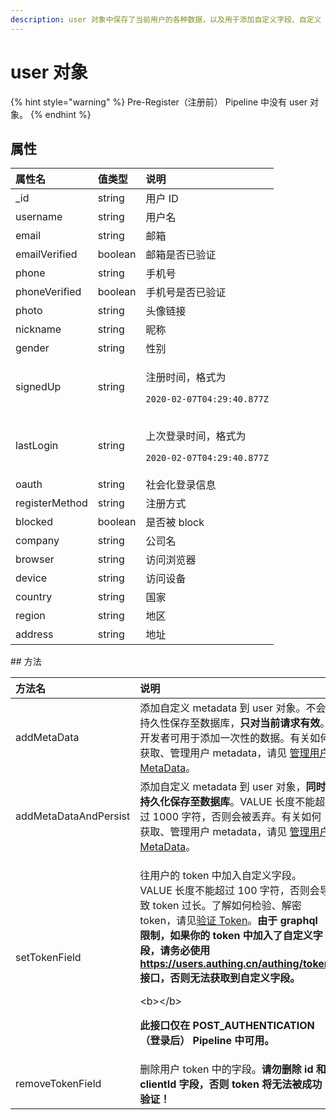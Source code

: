 ```yaml
---
description: user 对象中保存了当前用户的各种数据，以及用于添加自定义字段、自定义 token 字段的方法。
---
```


# user 对象

{% hint style="warning" %}
Pre-Register（注册前） Pipeline 中没有 user  对象。
{% endhint %}

## 属性 <a id="variables"></a>

<table>
  <thead>
    <tr>
      <th style="text-align:left">&#x5C5E;&#x6027;&#x540D;</th>
      <th style="text-align:left">&#x503C;&#x7C7B;&#x578B;</th>
      <th style="text-align:left">&#x8BF4;&#x660E;</th>
    </tr>
  </thead>
  <tbody>
    <tr>
      <td style="text-align:left">_id</td>
      <td style="text-align:left">string</td>
      <td style="text-align:left">&#x7528;&#x6237; ID</td>
    </tr>
    <tr>
      <td style="text-align:left">username</td>
      <td style="text-align:left">string</td>
      <td style="text-align:left">&#x7528;&#x6237;&#x540D;</td>
    </tr>
    <tr>
      <td style="text-align:left">email</td>
      <td style="text-align:left">string</td>
      <td style="text-align:left">&#x90AE;&#x7BB1;</td>
    </tr>
    <tr>
      <td style="text-align:left">emailVerified</td>
      <td style="text-align:left">boolean</td>
      <td style="text-align:left">&#x90AE;&#x7BB1;&#x662F;&#x5426;&#x5DF2;&#x9A8C;&#x8BC1;</td>
    </tr>
    <tr>
      <td style="text-align:left">phone</td>
      <td style="text-align:left">string</td>
      <td style="text-align:left">&#x624B;&#x673A;&#x53F7;</td>
    </tr>
    <tr>
      <td style="text-align:left">phoneVerified</td>
      <td style="text-align:left">boolean</td>
      <td style="text-align:left">&#x624B;&#x673A;&#x53F7;&#x662F;&#x5426;&#x5DF2;&#x9A8C;&#x8BC1;</td>
    </tr>
    <tr>
      <td style="text-align:left">photo</td>
      <td style="text-align:left">string</td>
      <td style="text-align:left">&#x5934;&#x50CF;&#x94FE;&#x63A5;</td>
    </tr>
    <tr>
      <td style="text-align:left">nickname</td>
      <td style="text-align:left">string</td>
      <td style="text-align:left">&#x6635;&#x79F0;</td>
    </tr>
    <tr>
      <td style="text-align:left">gender</td>
      <td style="text-align:left">string</td>
      <td style="text-align:left">&#x6027;&#x522B;</td>
    </tr>
    <tr>
      <td style="text-align:left">signedUp</td>
      <td style="text-align:left">string</td>
      <td style="text-align:left">
        <p>&#x6CE8;&#x518C;&#x65F6;&#x95F4;&#xFF0C;&#x683C;&#x5F0F;&#x4E3A;</p>
        <p><code>2020-02-07T04:29:40.877Z</code>
        </p>
      </td>
    </tr>
    <tr>
      <td style="text-align:left">lastLogin</td>
      <td style="text-align:left">string</td>
      <td style="text-align:left">
        <p>&#x4E0A;&#x6B21;&#x767B;&#x5F55;&#x65F6;&#x95F4;&#xFF0C;&#x683C;&#x5F0F;&#x4E3A;</p>
        <p><code>2020-02-07T04:29:40.877Z</code>
        </p>
      </td>
    </tr>
    <tr>
      <td style="text-align:left">oauth</td>
      <td style="text-align:left">string</td>
      <td style="text-align:left">&#x793E;&#x4F1A;&#x5316;&#x767B;&#x5F55;&#x4FE1;&#x606F;</td>
    </tr>
    <tr>
      <td style="text-align:left">registerMethod</td>
      <td style="text-align:left">string</td>
      <td style="text-align:left">&#x6CE8;&#x518C;&#x65B9;&#x5F0F;</td>
    </tr>
    <tr>
      <td style="text-align:left">blocked</td>
      <td style="text-align:left">boolean</td>
      <td style="text-align:left">&#x662F;&#x5426;&#x88AB; block</td>
    </tr>
    <tr>
      <td style="text-align:left">company</td>
      <td style="text-align:left">string</td>
      <td style="text-align:left">&#x516C;&#x53F8;&#x540D;</td>
    </tr>
    <tr>
      <td style="text-align:left">browser</td>
      <td style="text-align:left">string</td>
      <td style="text-align:left">&#x8BBF;&#x95EE;&#x6D4F;&#x89C8;&#x5668;</td>
    </tr>
    <tr>
      <td style="text-align:left">device</td>
      <td style="text-align:left">string</td>
      <td style="text-align:left">&#x8BBF;&#x95EE;&#x8BBE;&#x5907;</td>
    </tr>
    <tr>
      <td style="text-align:left">country</td>
      <td style="text-align:left">string</td>
      <td style="text-align:left">&#x56FD;&#x5BB6;</td>
    </tr>
    <tr>
      <td style="text-align:left">region</td>
      <td style="text-align:left">string</td>
      <td style="text-align:left">&#x5730;&#x533A;</td>
    </tr>
    <tr>
      <td style="text-align:left">address</td>
      <td style="text-align:left">string</td>
      <td style="text-align:left">&#x5730;&#x5740;</td>
    </tr>
  </tbody>
</table>## 方法 <a id="methods"></a>

<table>
  <thead>
    <tr>
      <th style="text-align:left">&#x65B9;&#x6CD5;&#x540D;</th>
      <th style="text-align:left">&#x8BF4;&#x660E;</th>
      <th style="text-align:left">&#x793A;&#x4F8B;&#x4EE3;&#x7801;</th>
    </tr>
  </thead>
  <tbody>
    <tr>
      <td style="text-align:left">addMetaData</td>
      <td style="text-align:left">&#x6DFB;&#x52A0;&#x81EA;&#x5B9A;&#x4E49; metadata &#x5230; user &#x5BF9;&#x8C61;&#x3002;&#x4E0D;&#x4F1A;&#x6301;&#x4E45;&#x6027;&#x4FDD;&#x5B58;&#x81F3;&#x6570;&#x636E;&#x5E93;&#xFF0C;<b>&#x53EA;&#x5BF9;&#x5F53;&#x524D;&#x8BF7;&#x6C42;&#x6709;&#x6548;</b>&#x3002;&#x5F00;&#x53D1;&#x8005;&#x53EF;&#x7528;&#x4E8E;&#x6DFB;&#x52A0;&#x4E00;&#x6B21;&#x6027;&#x7684;&#x6570;&#x636E;&#x3002;&#x6709;&#x5173;&#x5982;&#x4F55;&#x83B7;&#x53D6;&#x3001;&#x7BA1;&#x7406;&#x7528;&#x6237;
        metadata&#xFF0C;&#x8BF7;&#x89C1; <a href="../../scan-qrcode/app-qrcode/">&#x7BA1;&#x7406;&#x7528;&#x6237; MetaData</a>&#x3002;</td>
      <td
      style="text-align:left">user.addMetaData(&quot;KEY&quot;, &quot;VALUE&quot;)</td>
    </tr>
    <tr>
      <td style="text-align:left">addMetaDataAndPersist</td>
      <td style="text-align:left">&#x6DFB;&#x52A0;&#x81EA;&#x5B9A;&#x4E49; metadata &#x5230; user &#x5BF9;&#x8C61;&#xFF0C;<b>&#x540C;&#x65F6;&#x6301;&#x4E45;&#x5316;&#x4FDD;&#x5B58;&#x81F3;&#x6570;&#x636E;&#x5E93;</b>&#x3002;VALUE
        &#x957F;&#x5EA6;&#x4E0D;&#x80FD;&#x8D85;&#x8FC7; 1000 &#x5B57;&#x7B26;&#xFF0C;&#x5426;&#x5219;&#x4F1A;&#x88AB;&#x4E22;&#x5F03;&#x3002;&#x6709;&#x5173;&#x5982;&#x4F55;&#x83B7;&#x53D6;&#x3001;&#x7BA1;&#x7406;&#x7528;&#x6237;
        metadata&#xFF0C;&#x8BF7;&#x89C1; <a href="../../scan-qrcode/app-qrcode/">&#x7BA1;&#x7406;&#x7528;&#x6237; MetaData</a>&#x3002;</td>
      <td
      style="text-align:left">user.addMetaDataAndPersist(&quot;KEY&quot;, &quot;VALUE&quot;)</td>
    </tr>
    <tr>
      <td style="text-align:left">setTokenField</td>
      <td style="text-align:left">
        <p>&#x5F80;&#x7528;&#x6237;&#x7684; token &#x4E2D;&#x52A0;&#x5165;&#x81EA;&#x5B9A;&#x4E49;&#x5B57;&#x6BB5;&#x3002;VALUE
          &#x957F;&#x5EA6;&#x4E0D;&#x80FD;&#x8D85;&#x8FC7; 100 &#x5B57;&#x7B26;&#xFF0C;&#x5426;&#x5219;&#x4F1A;&#x5BFC;&#x81F4;
          token &#x8FC7;&#x957F;&#x3002;&#x4E86;&#x89E3;&#x5982;&#x4F55;&#x68C0;&#x9A8C;&#x3001;&#x89E3;&#x5BC6;
          token&#xFF0C;&#x8BF7;&#x89C1;<a href="../../advanced/verify-jwt-token.md">&#x9A8C;&#x8BC1; Token</a>&#x3002;<b>&#x7531;&#x4E8E; graphql &#x9650;&#x5236;&#xFF0C;&#x5982;&#x679C;&#x4F60;&#x7684; token &#x4E2D;&#x52A0;&#x5165;&#x4E86;&#x81EA;&#x5B9A;&#x4E49;&#x5B57;&#x6BB5;&#xFF0C;&#x8BF7;&#x52A1;&#x5FC5;&#x4F7F;&#x7528; </b>
          <a
          href="https://users.authing.cn/authing/token"><b>https://users.authing.cn/authing/token</b>
            </a><b> &#x63A5;&#x53E3;&#xFF0C;&#x5426;&#x5219;&#x65E0;&#x6CD5;&#x83B7;&#x53D6;&#x5230;&#x81EA;&#x5B9A;&#x4E49;&#x5B57;&#x6BB5;&#x3002;</b>
        </p>
        <p>&lt;b&gt;&lt;/b&gt;</p>
        <p><b>&#x6B64;&#x63A5;&#x53E3;&#x4EC5;&#x5728; POST_AUTHENTICATION&#xFF08;&#x767B;&#x5F55;&#x540E;&#xFF09; Pipeline &#x4E2D;&#x53EF;&#x7528;&#x3002;</b>
        </p>
      </td>
      <td style="text-align:left">user.setTokenField(&apos;KEY&apos;, &apos;VALUE&apos;)</td>
    </tr>
    <tr>
      <td style="text-align:left">removeTokenField</td>
      <td style="text-align:left">&#x5220;&#x9664;&#x7528;&#x6237; token &#x4E2D;&#x7684;&#x5B57;&#x6BB5;&#x3002;<b>&#x8BF7;&#x52FF;&#x5220;&#x9664; id &#x548C; clientId &#x5B57;&#x6BB5;&#xFF0C;&#x5426;&#x5219; token &#x5C06;&#x65E0;&#x6CD5;&#x88AB;&#x6210;&#x529F;&#x9A8C;&#x8BC1;&#xFF01;</b>
      </td>
      <td style="text-align:left">user.removeTokenField(&apos;KEY&apos;)</td>
    </tr>
  </tbody>
</table>

